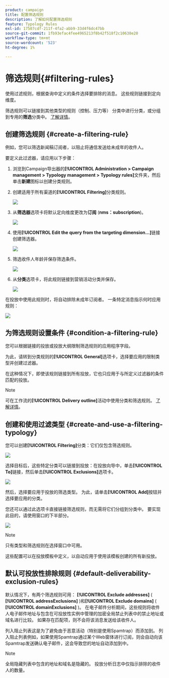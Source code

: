 ```yaml
---
product: campaign
title: 配置筛选规则
description: 了解如何配置筛选规则
feature: Typology Rules
exl-id: 17507cdf-211f-4fa2-abb9-33d4f6dc47bb
source-git-commit: 1fb93efac4fee4965213f8b42f518f2c10638e20
workflow-type: tm+mt
source-wordcount: '523'
ht-degree: 1%

---
```


# 筛选规则{#filtering-rules}

使用过滤规则，根据查询中定义的条件选择要排除的消息。 这些规则链接到定向维度。

筛选规则可以链接到其他类型的规则（控制、压力等） 分类中进行分类，或分组到专用的&#x200B;**筛选**&#x200B;分类中。 [了解详情](#create-and-use-a-filtering-typology)。

## 创建筛选规则 {#create-a-filtering-rule}

例如，您可以筛选新闻稿订阅者，以阻止将通信发送给未成年的收件人。

要定义此过滤器，请应用以下步骤：

1. 浏览到Campaign导出器的&#x200B;**[!UICONTROL Administration > Campaign management > Typology management > Typology rules]**&#x200B;文件夹，然后单击&#x200B;**新建**&#x200B;图标以创建分类规则。
1. 创建适用于所有渠道的&#x200B;**[!UICONTROL Filtering]**&#x200B;分类规则。

   ![](assets/campaign_opt_create_filter_01.png)

1. 从&#x200B;**筛选器**&#x200B;选项卡将默认定向维度更改为&#x200B;**订阅** (**nms：subscription**)。

   ![](assets/campaign_opt_create_filter_02.png)

1. 使用&#x200B;**[!UICONTROL Edit the query from the targeting dimension...]**&#x200B;链接创建筛选器。

   ![](assets/campaign_opt_create_filter_03.png)

1. 筛选收件人年龄并保存筛选条件。

   ![](assets/campaign_opt_create_filter_03b.png)

1. 从&#x200B;**分类**&#x200B;选项卡，将此规则链接到营销活动分类并保存。

   ![](assets/campaign_opt_create_filter_04.png)

在投放中使用此规则时，将自动排除未成年订阅者。 一条特定消息指示何时应用规则：

![](assets/campaign_opt_create_filter_05.png)

## 为筛选规则设置条件 {#condition-a-filtering-rule}

您可以根据链接的投放或投放大纲限制筛选规则的应用程序字段。

为此，请转到分类规则的&#x200B;**[!UICONTROL General]**&#x200B;选项卡，选择要应用的限制类型并创建过滤器。
<!--
![](assets/campaign_opt_create_filter_06.png)
-->


在这种情况下，即使该规则链接到所有投放，它也只应用于与所定义过滤器的条件匹配的投放。

>[!NOTE]
>
>可在工作流的&#x200B;**[!UICONTROL Delivery outline]**&#x200B;活动中使用分类和筛选规则。 [了解详情](../workflow/delivery-outline.md)。

## 创建和使用过滤类型 {#create-and-use-a-filtering-typology}

您可以创建&#x200B;**[!UICONTROL Filtering]**&#x200B;分类：它们仅包含筛选规则。

![](assets/campaign_opt_create_typo_filtering.png)

选择目标后，这些特定分类可以链接到投放：在投放向导中，单击&#x200B;**[!UICONTROL To]**&#x200B;链接，然后单击&#x200B;**[!UICONTROL Exclusions]**&#x200B;选项卡。

![](assets/campaign_opt_apply_typo_filtering.png)

然后，选择要应用于投放的筛选类型。 为此，请单击&#x200B;**[!UICONTROL Add]**&#x200B;按钮并选择要应用的分类。

您还可以通过此选项卡直接链接筛选规则，而无需将它们分组到分类中。 要实现此目的，请使用窗口的下半部分。

![](assets/campaign_opt_select_typo_filtering.png)

>[!NOTE]
>
>只有类型和筛选规则在选择窗口中可用。
>
>这些配置可以在投放模板中定义，以自动应用于使用该模板创建的所有新投放。
>

## 默认可投放性排除规则 {#default-deliverability-exclusion-rules}

默认情况下，有两个筛选规则可用： **[!UICONTROL Exclude addresses]** ( **[!UICONTROL addressExclusions]** )和&#x200B;**[!UICONTROL Exclude domains]** ( **[!UICONTROL domainExclusions]** )。 在电子邮件分析期间，这些规则将收件人电子邮件地址与包含在可投放性实例中管理的加密全局禁止列表中的禁止地址或域名进行比较。 如果存在匹配项，则不会将该消息发送给该收件人。

列入阻止列表这是为了避免由于恶意活动（特别是使用Spamtrap）而添加到。 列入阻止列表例如，如果使用Spamtrap通过某个Web窗体进行订阅，则会自动向该Spamtrap发送确认电子邮件，这会导致您的地址自动添加到中。

>[!NOTE]
>
>全局隐藏列表中包含的地址和域名是隐藏的。 投放分析日志中仅指示排除的收件人的数量。
